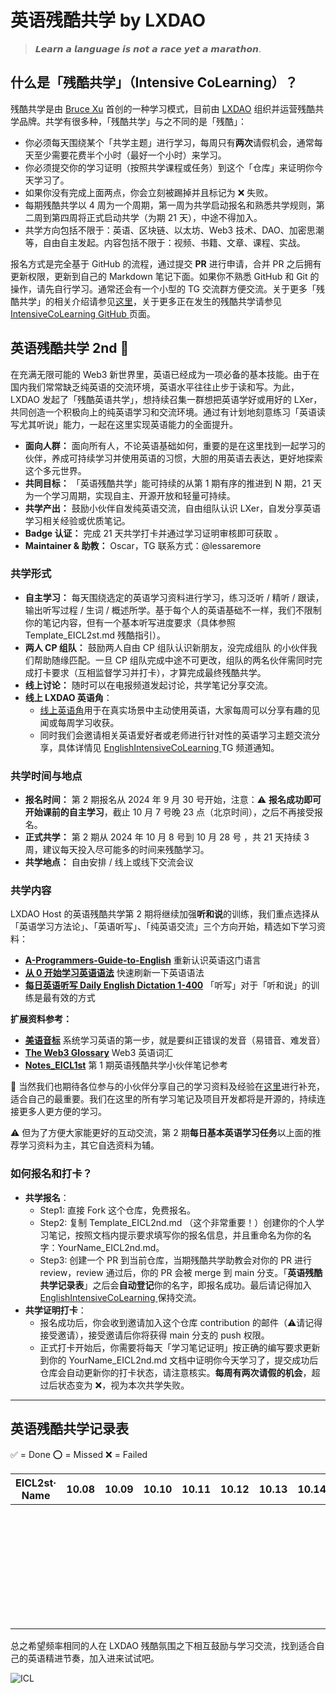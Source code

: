 # 英语残酷共学 by LXDAO

> 𝙇𝙚𝙖𝙧𝙣 𝙖 𝙡𝙖𝙣𝙜𝙪𝙖𝙜𝙚 𝙞𝙨 𝙣𝙤𝙩 𝙖 𝙧𝙖𝙘𝙚 𝙮𝙚𝙩 𝙖 𝙢𝙖𝙧𝙖𝙩𝙝𝙤𝙣.

## 什么是「残酷共学」（Intensive CoLearning）？

残酷共学是由 [Bruce Xu](https://twitter.com/brucexu_eth) 首创的一种学习模式，目前由 [LXDAO](https://lxdao.io/) 组织并运营残酷共学品牌。共学有很多种，「残酷共学」与之不同的是「残酷」：

- 你必须每天围绕某个「共学主题」进行学习，每周只有**两次**请假机会，通常每天至少需要花费半个小时（最好一个小时）来学习。
- 你必须提交你的学习证明（按照共学课程或任务）到这个「仓库」来证明你今天学习了。
- 如果你没有完成上面两点，你会立刻被踢掉并且标记为 ❌ 失败。
- 每期残酷共学以 4 周为一个周期，第一周为共学启动报名和熟悉共学规则，第二周到第四周将正式启动共学（为期 21 天），中途不得加入。
- 共学方向包括不限于：英语、区块链、以太坊、Web3 技术、DAO、加密思潮等，自由自主发起。内容包括不限于：视频、书籍、文章、课程、实战。

报名方式是完全基于 GitHub 的流程，通过提交 **PR** 进行申请，合并 PR 之后拥有更新权限，更新到自己的 Markdown 笔记下面。如果你不熟悉 GitHub 和 Git 的操作，请先自行学习。通常还会有一个小型的 TG 交流群方便交流。关于更多「残酷共学」的相关介绍请参见[这里](https://forum.lxdao.io/t/topic/1654)，关于更多正在发生的残酷共学请参见 [IntensiveCoLearning GitHub ](https://intensivecolearn.ing/)页面。

## 英语残酷共学 2nd 🚀

在充满无限可能的 Web3 新世界里，英语已经成为一项必备的基本技能。由于在国内我们常常缺乏纯英语的交流环境，英语水平往往止步于读和写。为此，LXDAO 发起了「残酷英语共学」，想持续召集一群想把英语学好或用好的 LXer，共同创造一个积极向上的纯英语学习和交流环境。通过有计划地刻意练习「英语读写尤其听说」能力，一起在这里实现英语能力的全面提升。

- **面向人群：** 面向所有人，不论英语基础如何，重要的是在这里找到一起学习的伙伴，养成可持续学习并使用英语的习惯，大胆的用英语去表达，更好地探索这个多元世界。
- **共同目标：** 「英语残酷共学」能可持续的从第 1 期有序的推进到 N 期，21 天为一个学习周期，实现自主、开源开放和轻量可持续。
- **共学产出：** 鼓励小伙伴自发纯英语交流，自由组队认识 LXer，自发分享英语学习相关经验或优质笔记。
- **Badge 认证：** 完成 21 天共学打卡并通过学习证明审核即可获取 。
- **Maintainer & 助教：** Oscar，TG 联系方式：@lessaremore

### 共学形式

- **自主学习：** 每天围绕选定的英语学习资料进行学习，练习泛听 / 精听 / 跟读，输出听写过程 / 生词 / 概述所学。基于每个人的英语基础不一样，我们不限制你的笔记内容，但有一个基本听写进度要求（具体参照 Template_EICL2st.md 残酷指引）。
- **两人 CP 组队：** 鼓励两人自由 CP 组队认识新朋友，没完成组队 的小伙伴我们帮助随缘匹配。一旦 CP 组队完成中途不可更改，组队的两名伙伴需同时完成打卡要求（互相监督学习并打卡），才算完成最终残酷共学。
- **线上讨论：** 随时可以在电报频道发起讨论，共学笔记分享交流。
- **线上 LXDAO 英语角**：
  - [线上英语角](https://github.com/IntensiveCoLearning/english/discussions/166)用于在真实场景中主动使用英语，大家每周可以分享有趣的见闻或每周学习收获。
  - 同时我们会邀请相关英语爱好者或老师进行针对性的英语学习主题交流分享，具体详情见 [EnglishIntensiveCoLearning ](https://t.me/LXDAO/6912) TG 频道通知。


### 共学时间与地点

- **报名时间：** 第 2 期报名从 2024 年 9 月 30 号开始，注意：⚠️ **报名成功即可开始课前的自主学习**，截止 10 月 7 号晚 23 点（北京时间），之后不再接受报名。
- **正式共学：** 第 2 期从 2024 年 10 月 8 号到 10 月 28 号 ，共 21 天持续 3 周，建议每天投入尽可能多的时间来残酷学习。
- **共学地点：** 自由安排 / 线上或线下交流会议

### 共学内容

LXDAO Host 的英语残酷共学第 2 期将继续加强**听和说**的训练，我们重点选择从「英语学习方法论」、「英语听写」、「纯英语交流」三个方向开始，精选如下学习资料：

- [**A-Programmers-Guide-to-English**](https://a-programmers-guide-to-english.harryyu.me/) 重新认识英语这门语言
- [**从 0 开始学习英语语法**](https://hzpt-inet-club.github.io/english-note/) 快速刷新一下英语语法
- [**每日英语听写 Daily English Dictation 1-400**](https://www.bilibili.com/video/BV1U7411a7xG?p=3&vd_source=bc0666711d2280c24d54945ab9c11146) 「听写」对于「听和说」的训练是最有效的方式

**扩展资料参考：**

- [**美语音标**](https://book.douban.com/subject/4201317/ ) 系统学习英语的第一步，就是要纠正错误的发音（易错音、难发音）
- [**The Web3 Glossary**](https://unstoppabledomains.com/blog/categories/web3-101/article/the-web3-glossary) Web3 英语词汇
- [**Notes_EICL1st**](/Notes_EICL1st) 第 1 期英语残酷共学小伙伴笔记参考

👏 当然我们也期待各位参与的小伙伴分享自己的学习资料及经验在[这里](https://github.com/IntensiveCoLearning/english/discussions)进行补充，适合自己的最重要。我们在这里的所有学习笔记及项目开发都将是开源的，持续连接更多人更方便的学习。

⚠️ 但为了方便大家能更好的互动交流，第 2 期**每日基本英语学习任务**以上面的推荐学习资料为主，其它自选资料为辅。

### 如何报名和打卡？

- **共学报名**：
  - Step1: 直接 Fork 这个仓库，免费报名。
  - Step2: 复制 Template_EICL2nd.md （这个非常重要！）创建你的个人学习笔记，按照文档内提示要求填写你的报名信息，并且重命名为你的名字：YourName_EICL2nd.md。
  - Step3: 创建一个 PR 到当前仓库，当期残酷共学助教会对你的 PR 进行 review，review 通过后，你的 PR 会被 merge 到 main 分支。「**英语残酷共学记录表**」之后会**自动登记**你的名字，即报名成功。最后请记得加入 [EnglishIntensiveCoLearning ](https://t.me/LXDAO/6912)保持交流。
- **共学证明打卡**：
  - 报名成功后，你会收到邀请加入这个仓库 contribution 的邮件（⚠️请记得接受邀请），接受邀请后你将获得 main 分支的 push 权限。
  - 正式打卡开始后，你需要将每天「学习笔记证明」按正确的编写要求更新到你的 YourName_EICL2nd.md 文档中证明你今天学习了，提交成功后仓库会自动更新你的打卡状态，请注意核实。**每周有两次请假的机会**，超过后状态变为 ❌，视为本次共学失败。

---

## 英语残酷共学记录表

✅ = Done ⭕️ = Missed ❌ = Failed

<!-- START_COMMIT_TABLE -->

| EICL2st· Name | 10.08 | 10.09 | 10.10 | 10.11 | 10.12 | 10.13 | 10.14 | 10.15 | 10.16 | 10.17 | 10.18 | 10.19 | 10.20 | 10.21 | 10.22 | 10.23 | 10.24 | 10.25 | 10.26 | 10.27 | 10.28 |
| ------------- | ---- | ---- | ---- | ---- | ---- | ---- | ---- | ---- | ---- | ---- | ---- | ---- | ---- | ---- | ---- | ---- | ---- | ---- | ---- | ---- | ---- |
|               |       |       |       |       |       |       |       |       |       |       |       |       |       |       |       |       |       |       |       |       |       |
|               |       |       |       |       |       |       |       |       |       |       |       |       |       |       |       |       |       |       |       |       |       |
|               |       |       |       |       |       |       |       |       |       |       |       |       |       |       |       |       |       |       |       |       |       |
|               |       |       |       |       |       |       |       |       |       |       |       |       |       |       |       |       |       |       |       |       |       |
|               |       |       |       |       |       |       |       |       |       |       |       |       |       |       |       |       |       |       |       |       |       |
|               |       |       |       |       |       |       |       |       |       |       |       |       |       |       |       |       |       |       |       |       |       |
|               |       |       |       |       |       |       |       |       |       |       |       |       |       |       |       |       |       |       |       |       |       |
|               |       |       |       |       |       |       |       |       |       |       |       |       |       |       |       |       |       |       |       |       |       |
|               |       |       |       |       |       |       |       |       |       |       |       |       |       |       |       |       |       |       |       |       |       |
|               |       |       |       |       |       |       |       |       |       |       |       |       |       |       |       |       |       |       |       |       |       |
|               |       |       |       |       |       |       |       |       |       |       |       |       |       |       |       |       |       |       |       |       |       |
|               |       |       |       |       |       |       |       |       |       |       |       |       |       |       |       |       |       |       |       |       |       |
|               |       |       |       |       |       |       |       |       |       |       |       |       |       |       |       |       |       |       |       |       |       |
|               |       |       |       |       |       |       |       |       |       |       |       |       |       |       |       |       |       |       |       |       |       |
|               |       |       |       |       |       |       |       |       |       |       |       |       |       |       |       |       |       |       |       |       |       |
|               |       |       |       |       |       |       |       |       |       |       |       |       |       |       |       |       |       |       |       |       |       |
|               |       |       |       |       |       |       |       |       |       |       |       |       |       |       |       |       |       |       |       |       |       |
|               |       |       |       |       |       |       |       |       |       |       |       |       |       |       |       |       |       |       |       |       |       |
|               |       |       |       |       |       |       |       |       |       |       |       |       |       |       |       |       |       |       |       |       |       |
|               |       |       |       |       |       |       |       |       |       |       |       |       |       |       |       |       |       |       |       |       |       |
|               |       |       |       |       |       |       |       |       |       |       |       |       |       |       |       |       |       |       |       |       |       |
|               |       |       |       |       |       |       |       |       |       |       |       |       |       |       |       |       |       |       |       |       |       |
|               |       |       |       |       |       |       |       |       |       |       |       |       |       |       |       |       |       |       |       |       |       |
|               |       |       |       |       |       |       |       |       |       |       |       |       |       |       |       |       |       |       |       |       |       |
|               |       |       |       |       |       |       |       |       |       |       |       |       |       |       |       |       |       |       |       |       |       |
|               |       |       |       |       |       |       |       |       |       |       |       |       |       |       |       |       |       |       |       |       |       |
|               |       |       |       |       |       |       |       |       |       |       |       |       |       |       |       |       |       |       |       |       |       |
|               |       |       |       |       |       |       |       |       |       |       |       |       |       |       |       |       |       |       |       |       |       |
|               |       |       |       |       |       |       |       |       |       |       |       |       |       |       |       |       |       |       |       |       |       |
|               |       |       |       |       |       |       |       |       |       |       |       |       |       |       |       |       |       |       |       |       |       |
|               |       |       |       |       |       |       |       |       |       |       |       |       |       |       |       |       |       |       |       |       |       |
|               |       |       |       |       |       |       |       |       |       |       |       |       |       |       |       |       |       |       |       |       |       |
|               |       |       |       |       |       |       |       |       |       |       |       |       |       |       |       |       |       |       |       |       |       |

<!-- END_COMMIT_TABLE -->



总之希望频率相同的人在 LXDAO 残酷氛围之下相互鼓励与学习交流，找到适合自己的英语精进节奏，加入进来试试吧。

![ICL](img/ICL.png)
